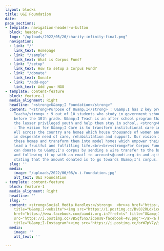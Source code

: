 ```yaml
---
layout: blocks
title: U&I Foundation
date: 
page_sections:
- template: navigation-header-w-button
  block: header-2
  logo: "/uploads/2022/05/26/charity-infinity-final.png"
  navigation:
  - link: "/"
    link_text: Homepage
  - link: "/sample"
    link_text: What is Corpus Fund?
  - link: "/setup"
    link_text: How to setup a Corpus Fund?
  - link: "/donate"
    link_text: Donate
  - link: "/add-ngo"
    link_text: Add your NGO
- template: content-feature
  block: feature-1
  media_alignment: Right
  headline: "<strong>U&amp;I Foundation</strong>"
  content: "<strong>Purpose of U&amp;I</strong> : U&amp;I has 2 key programs - <strong>U&amp;I
    Teach</strong> : 9 out of 10 students who study in government schools drop out
    before the 10th grade. U&amp;I Teach is an after school program that aims to educate
    the lesser privileged youth and help them stay in school. <strong>U&amp;I Care</strong>
    : The vision for U&amp;I Care is to transform institutional care in our nation.
    All across the country are homes which house thousands of women and children,
    in desperate need of care, rehabilitation and support. Our vision is to work with
    these homes and transform them into model homes which empower their inmates to
    lead a fruitful and fulfilling life.<br><br><strong>For Corpus Funding : </strong>We
    can donate to U&amp;I's corpus by sending a wire transfer to the bank details
    and following it up with an email to accounts@uandi.org.in and ajit@uandi.org.in
    stating that the amount donated is to go towards U&amp;I's corpus.  "
  slug: ''
  media:
    image: "/uploads/2022/06/08/u-i-foundation.jpg"
    alt_text: U&I Foundation
- template: content-feature
  block: feature-1
  media_alignment: Right
  headline: ''
  slug: ''
  content: <strong>Social Media Handles:</strong>  <br><a href="https://www.uandi.org.in/"
    title="U&amp;I-website"><img src="https://i.postimg.cc/Bv0J2RLd/icons8-website-50.png"></a><a
    href="https://www.facebook.com/uandi.org.in?fref=ts" title="U&amp;I - Facebook"><img
    src="https://i.postimg.cc/vB5qfSnS/icons8-facebook-48.png"></a><a href="https://www.instagram.com/uandi.org.in/"
    title="U&amp;I-Instagram"><img src="https://i.postimg.cc/brW7pV7y/icons8-instagram-48.png"></a><br><br>
  media:
    image: ''
    alt_text: ''

---
```

